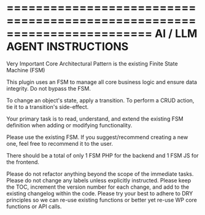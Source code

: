 ========================================================================
 AI / LLM AGENT INSTRUCTIONS
========================================================================
Very Important Core Architectural Pattern is the existing Finite State Machine (FSM)
 
This plugin uses an FSM to manage all core business logic and ensure
data integrity. Do not bypass the FSM.
 
To change an object's state, apply a transition.
To perform a CRUD action, tie it to a transition's side-effect.

Your primary task is to read, understand, and extend the existing
FSM definition when adding or modifying functionality.

Please use the existing FSM. If you suggest/recommend creating a new one,
feel free to recommend it to the user.

There should be a total of only 1 FSM PHP for the backend and 1 FSM JS for the frontend.
 
Please do not refactor anything beyond the scope of the immediate tasks. Please do not change any labels unless explicitly instructed. Please keep the TOC, increment the version number for each change, and add to the existing changelog within the code. Please try your best to adhere to DRY principles so we can re-use existing functions or better yet re-use WP core functions or API calls. 